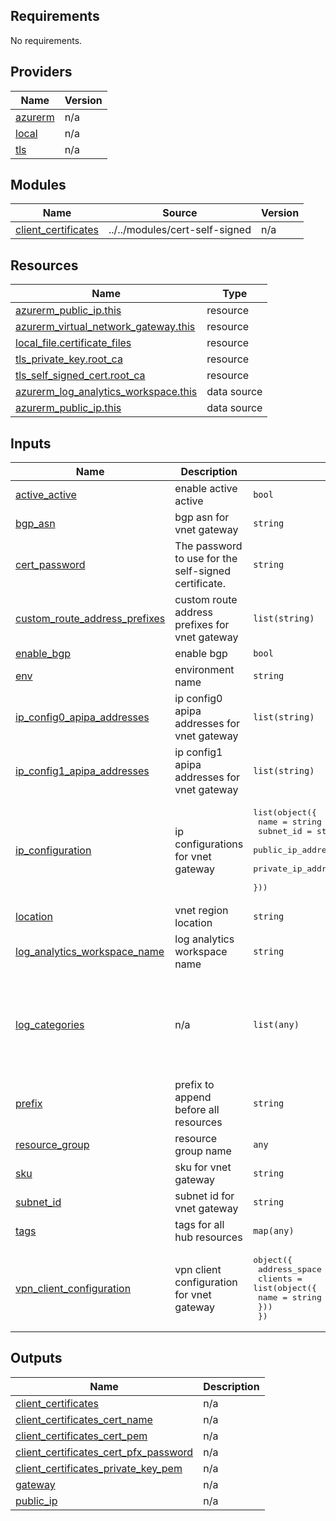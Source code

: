 

<!-- BEGIN_TF_DOCS -->
## Requirements

No requirements.

## Providers

| Name | Version |
|------|---------|
| <a name="provider_azurerm"></a> [azurerm](#provider\_azurerm) | n/a |
| <a name="provider_local"></a> [local](#provider\_local) | n/a |
| <a name="provider_tls"></a> [tls](#provider\_tls) | n/a |

## Modules

| Name | Source | Version |
|------|--------|---------|
| <a name="module_client_certificates"></a> [client\_certificates](#module\_client\_certificates) | ../../modules/cert-self-signed | n/a |

## Resources

| Name | Type |
|------|------|
| [azurerm_public_ip.this](https://registry.terraform.io/providers/hashicorp/azurerm/latest/docs/resources/public_ip) | resource |
| [azurerm_virtual_network_gateway.this](https://registry.terraform.io/providers/hashicorp/azurerm/latest/docs/resources/virtual_network_gateway) | resource |
| [local_file.certificate_files](https://registry.terraform.io/providers/hashicorp/local/latest/docs/resources/file) | resource |
| [tls_private_key.root_ca](https://registry.terraform.io/providers/hashicorp/tls/latest/docs/resources/private_key) | resource |
| [tls_self_signed_cert.root_ca](https://registry.terraform.io/providers/hashicorp/tls/latest/docs/resources/self_signed_cert) | resource |
| [azurerm_log_analytics_workspace.this](https://registry.terraform.io/providers/hashicorp/azurerm/latest/docs/data-sources/log_analytics_workspace) | data source |
| [azurerm_public_ip.this](https://registry.terraform.io/providers/hashicorp/azurerm/latest/docs/data-sources/public_ip) | data source |

## Inputs

| Name | Description | Type | Default | Required |
|------|-------------|------|---------|:--------:|
| <a name="input_active_active"></a> [active\_active](#input\_active\_active) | enable active active | `bool` | `false` | no |
| <a name="input_bgp_asn"></a> [bgp\_asn](#input\_bgp\_asn) | bgp asn for vnet gateway | `string` | `65515` | no |
| <a name="input_cert_password"></a> [cert\_password](#input\_cert\_password) | The password to use for the self-signed certificate. | `string` | `"Password123"` | no |
| <a name="input_custom_route_address_prefixes"></a> [custom\_route\_address\_prefixes](#input\_custom\_route\_address\_prefixes) | custom route address prefixes for vnet gateway | `list(string)` | `[]` | no |
| <a name="input_enable_bgp"></a> [enable\_bgp](#input\_enable\_bgp) | enable bgp | `bool` | `true` | no |
| <a name="input_env"></a> [env](#input\_env) | environment name | `string` | `"dev"` | no |
| <a name="input_ip_config0_apipa_addresses"></a> [ip\_config0\_apipa\_addresses](#input\_ip\_config0\_apipa\_addresses) | ip config0 apipa addresses for vnet gateway | `list(string)` | <pre>[<br>  "169.254.21.1"<br>]</pre> | no |
| <a name="input_ip_config1_apipa_addresses"></a> [ip\_config1\_apipa\_addresses](#input\_ip\_config1\_apipa\_addresses) | ip config1 apipa addresses for vnet gateway | `list(string)` | <pre>[<br>  "169.254.21.5"<br>]</pre> | no |
| <a name="input_ip_configuration"></a> [ip\_configuration](#input\_ip\_configuration) | ip configurations for vnet gateway | <pre>list(object({<br>    name                          = string<br>    subnet_id                     = string<br>    public_ip_address_name        = optional(string)<br>    private_ip_address_allocation = optional(string, "Dynamic")<br>  }))</pre> | `[]` | no |
| <a name="input_location"></a> [location](#input\_location) | vnet region location | `string` | n/a | yes |
| <a name="input_log_analytics_workspace_name"></a> [log\_analytics\_workspace\_name](#input\_log\_analytics\_workspace\_name) | log analytics workspace name | `string` | `null` | no |
| <a name="input_log_categories"></a> [log\_categories](#input\_log\_categories) | n/a | `list(any)` | <pre>[<br>  "GatewayDiagnosticLog",<br>  "TunnelDiagnosticLog",<br>  "RouteDiagnosticLog",<br>  "IKEDiagnosticLog",<br>  "P2SDiagnosticLog"<br>]</pre> | no |
| <a name="input_prefix"></a> [prefix](#input\_prefix) | prefix to append before all resources | `string` | n/a | yes |
| <a name="input_resource_group"></a> [resource\_group](#input\_resource\_group) | resource group name | `any` | n/a | yes |
| <a name="input_sku"></a> [sku](#input\_sku) | sku for vnet gateway | `string` | `"VpnGw1AZ"` | no |
| <a name="input_subnet_id"></a> [subnet\_id](#input\_subnet\_id) | subnet id for vnet gateway | `string` | n/a | yes |
| <a name="input_tags"></a> [tags](#input\_tags) | tags for all hub resources | `map(any)` | `{}` | no |
| <a name="input_vpn_client_configuration"></a> [vpn\_client\_configuration](#input\_vpn\_client\_configuration) | vpn client configuration for vnet gateway | <pre>object({<br>    address_space = list(string)<br>    clients = list(object({<br>      name = string<br>    }))<br>  })</pre> | <pre>{<br>  "address_space": [<br>    "172.16.0.0/24"<br>  ],<br>  "clients": []<br>}</pre> | no |

## Outputs

| Name | Description |
|------|-------------|
| <a name="output_client_certificates"></a> [client\_certificates](#output\_client\_certificates) | n/a |
| <a name="output_client_certificates_cert_name"></a> [client\_certificates\_cert\_name](#output\_client\_certificates\_cert\_name) | n/a |
| <a name="output_client_certificates_cert_pem"></a> [client\_certificates\_cert\_pem](#output\_client\_certificates\_cert\_pem) | n/a |
| <a name="output_client_certificates_cert_pfx_password"></a> [client\_certificates\_cert\_pfx\_password](#output\_client\_certificates\_cert\_pfx\_password) | n/a |
| <a name="output_client_certificates_private_key_pem"></a> [client\_certificates\_private\_key\_pem](#output\_client\_certificates\_private\_key\_pem) | n/a |
| <a name="output_gateway"></a> [gateway](#output\_gateway) | n/a |
| <a name="output_public_ip"></a> [public\_ip](#output\_public\_ip) | n/a |
<!-- END_TF_DOCS -->
